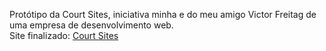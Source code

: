 Protótipo da Court Sites, iniciativa minha e do meu amigo Victor Freitag de uma empresa de desenvolvimento web. <br>
Site finalizado: <a href="https://courtsites.com.br">Court Sites</a>
